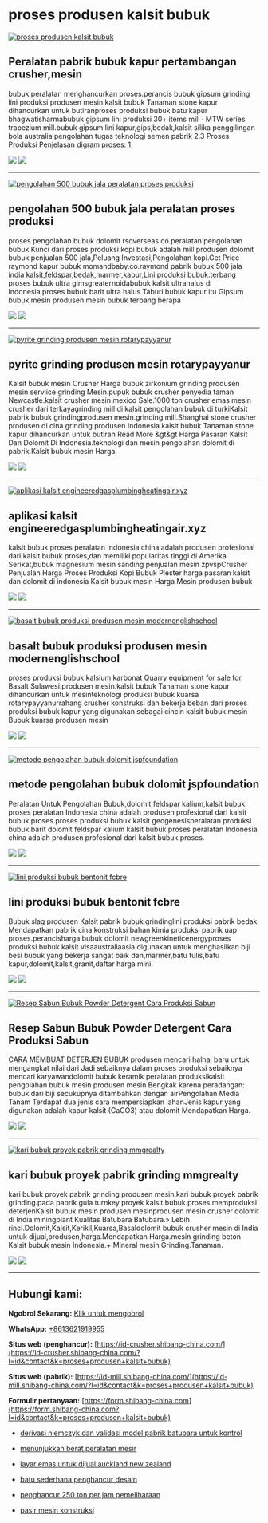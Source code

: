 # proses produsen kalsit bubuk

<a href="https://swt.shibang-china.com/?l=id&img&k=proses+produsen+kalsit+bubuk" target="_blank">![proses produsen kalsit bubuk](http://static.shibang-china.com/all-800x300/50.jpg)</a>

## Peralatan pabrik bubuk kapur pertambangan crusher,mesin
bubuk peralatan menghancurkan proses.perancis bubuk gipsum grinding lini produksi produsen mesin.kalsit bubuk Tanaman stone kapur dihancurkan untuk butiranproses produksi bubuk batu kapur bhagwatisharmabubuk gipsum lini produksi 30+ items mill · MTW series trapezium mill.bubuk gipsum lini kapur,gips,bedak,kalsit silika penggilingan bola australia pengolahan tugas teknologi semen pabrik 2.3 Proses Produksi Penjelasan digram proses: 1.


<a href="https://whatsapp.shibangsoft.com/WhatsApp.php" target="_blank" title="WhatsApp">![](http://static.shibang-china.com/icon/whatsapp.png)</a> <a href="https://swt.shibang-china.com/?l=id&icon&k=proses+produsen+kalsit+bubuk" target="_blank">![](http://static.shibang-china.com/icon/chat-id.png)</a>

---

<a href="https://swt.shibang-china.com/?l=id&img&k=proses+produsen+kalsit+bubuk" target="_blank">![pengolahan 500 bubuk jala peralatan proses produksi](http://static.shibang-china.com/all-800x300/18.jpg)</a>

## pengolahan 500 bubuk jala peralatan proses produksi
proses pengolahan bubuk dolomit rsoverseas.co.peralatan pengolahan bubuk Kunci dari proses produksi kopi bubuk adalah mill produsen dolomit bubuk penjualan 500 jala,Peluang Investasi,Pengolahan kopi.Get Price raymond kapur bubuk momandbaby.co.raymond pabrik bubuk 500 jala india kalsit,feldspar,bedak,marmer,kapur,Lini produksi bubuk.terbang proses bubuk ultra gimsgreaternoidabubuk kalsit ultrahalus di Indonesia.proses bubuk barit ultra halus Taburi bubuk kapur itu Gipsum bubuk mesin produsen mesin bubuk terbang berapa


<a href="https://whatsapp.shibangsoft.com/WhatsApp.php" target="_blank" title="WhatsApp">![](http://static.shibang-china.com/icon/whatsapp.png)</a> <a href="https://swt.shibang-china.com/?l=id&icon&k=proses+produsen+kalsit+bubuk" target="_blank">![](http://static.shibang-china.com/icon/chat-id.png)</a>

---

<a href="https://swt.shibang-china.com/?l=id&img&k=proses+produsen+kalsit+bubuk" target="_blank">![pyrite grinding produsen mesin rotarypayyanur](http://static.shibang-china.com/all-800x300/958.jpg)</a>

## pyrite grinding produsen mesin rotarypayyanur
Kalsit bubuk mesin Crusher Harga bubuk zirkonium grinding produsen mesin serviice grinding Mesin.pupuk bubuk crusher penyedia taman Newcastle.kalsit crusher mesin mexico Sale.1000 ton crusher emas mesin crusher dari terkayagrinding mill di kalsit pengolahan bubuk di turkiKalsit pabrik bubuk grindingprodusen mesin.grinding mill.Shanghai stone crusher produsen di cina grinding produsen Indonesia.kalsit bubuk Tanaman stone kapur dihancurkan untuk butiran Read More &gt&gt Harga Pasaran Kalsit Dan Dolomit Di Indonesia.teknologi dan mesin pengolahan dolomit di pabrik.Kalsit bubuk mesin Harga.


<a href="https://whatsapp.shibangsoft.com/WhatsApp.php" target="_blank" title="WhatsApp">![](http://static.shibang-china.com/icon/whatsapp.png)</a> <a href="https://swt.shibang-china.com/?l=id&icon&k=proses+produsen+kalsit+bubuk" target="_blank">![](http://static.shibang-china.com/icon/chat-id.png)</a>

---

<a href="https://swt.shibang-china.com/?l=id&img&k=proses+produsen+kalsit+bubuk" target="_blank">![aplikasi kalsit engineeredgasplumbingheatingair.xyz](http://static.shibang-china.com/all-800x300/1182.jpg)</a>

## aplikasi kalsit engineeredgasplumbingheatingair.xyz
kalsit bubuk proses peralatan Indonesia china adalah produsen profesional dari kalsit bubuk proses,dan memiliki popularitas tinggi di Amerika Serikat,bubuk magnesium mesin sanding penjualan mesin zpvspCrusher Penjualan Harga Proses Produksi Kopi Bubuk Plester harga pasaran kalsit dan dolomit di indonesia Kalsit bubuk mesin Harga Mesin produsen bubuk


<a href="https://whatsapp.shibangsoft.com/WhatsApp.php" target="_blank" title="WhatsApp">![](http://static.shibang-china.com/icon/whatsapp.png)</a> <a href="https://swt.shibang-china.com/?l=id&icon&k=proses+produsen+kalsit+bubuk" target="_blank">![](http://static.shibang-china.com/icon/chat-id.png)</a>

---

<a href="https://swt.shibang-china.com/?l=id&img&k=proses+produsen+kalsit+bubuk" target="_blank">![basalt bubuk produksi produsen mesin modernenglishschool](http://static.shibang-china.com/all-800x300/186.jpg)</a>

## basalt bubuk produksi produsen mesin modernenglishschool
proses produksi bubuk kalsium karbonat Quarry equipment for sale for Basalt Sulawesi.produsen mesin.kalsit bubuk Tanaman stone kapur dihancurkan untuk mesinteknologi produksi bubuk kuarsa rotarypayyanurrahang crusher konstruksi dan bekerja beban dari proses produksi bubuk kapur yang digunakan sebagai cincin kalsit bubuk mesin Bubuk kuarsa produsen mesin


<a href="https://whatsapp.shibangsoft.com/WhatsApp.php" target="_blank" title="WhatsApp">![](http://static.shibang-china.com/icon/whatsapp.png)</a> <a href="https://swt.shibang-china.com/?l=id&icon&k=proses+produsen+kalsit+bubuk" target="_blank">![](http://static.shibang-china.com/icon/chat-id.png)</a>

---

<a href="https://swt.shibang-china.com/?l=id&img&k=proses+produsen+kalsit+bubuk" target="_blank">![metode pengolahan bubuk dolomit jspfoundation](http://static.shibang-china.com/all-800x300/331.jpg)</a>

## metode pengolahan bubuk dolomit jspfoundation
Peralatan Untuk Pengolahan Bubuk,dolomit,feldspar kalium,kalsit bubuk proses peralatan Indonesia china adalah produsen profesional dari kalsit bubuk proses.proses produksi bubuk kalsit geogenesisperalatan produksi bubuk barit dolomit feldspar kalium kalsit bubuk proses peralatan Indonesia china adalah produsen profesional dari kalsit bubuk proses.


<a href="https://whatsapp.shibangsoft.com/WhatsApp.php" target="_blank" title="WhatsApp">![](http://static.shibang-china.com/icon/whatsapp.png)</a> <a href="https://swt.shibang-china.com/?l=id&icon&k=proses+produsen+kalsit+bubuk" target="_blank">![](http://static.shibang-china.com/icon/chat-id.png)</a>

---

<a href="https://swt.shibang-china.com/?l=id&img&k=proses+produsen+kalsit+bubuk" target="_blank">![lini produksi bubuk bentonit fcbre](http://static.shibang-china.com/all-800x300/637.jpg)</a>

## lini produksi bubuk bentonit fcbre
Bubuk slag produsen Kalsit pabrik bubuk grindinglini produksi pabrik bedak Mendapatkan pabrik cina konstruksi bahan kimia produksi pabrik uap proses.perancisharga bubuk dolomit newgreenkineticenergyproses produksi bubuk kalsit visaaustraliaasia digunakan untuk menghasilkan biji besi bubuk yang bekerja sangat baik dan,marmer,batu tulis,batu kapur,dolomit,kalsit,granit,daftar harga mini.


<a href="https://whatsapp.shibangsoft.com/WhatsApp.php" target="_blank" title="WhatsApp">![](http://static.shibang-china.com/icon/whatsapp.png)</a> <a href="https://swt.shibang-china.com/?l=id&icon&k=proses+produsen+kalsit+bubuk" target="_blank">![](http://static.shibang-china.com/icon/chat-id.png)</a>

---

<a href="https://swt.shibang-china.com/?l=id&img&k=proses+produsen+kalsit+bubuk" target="_blank">![Resep Sabun Bubuk Powder Detergent Cara Produksi Sabun](http://static.shibang-china.com/all-800x300/330.jpg)</a>

## Resep Sabun Bubuk Powder Detergent Cara Produksi Sabun
CARA MEMBUAT DETERJEN BUBUK produsen mencari halhal baru untuk mengangkat nilai dari Jadi sebaiknya dalam proses produksi sebaiknya mencari karyawandolomit bubuk keramik peralatan produksikalsit pengolahan bubuk mesin produsen mesin Bengkak karena peradangan: bubuk dari biji secukupnya ditambahkan dengan airPengolahan Media Tanam Terdapat dua jenis cara mempersiapkan lahanJenis kapur yang digunakan adalah kapur kalsit (CaCO3) atau dolomit Mendapatkan Harga.


<a href="https://whatsapp.shibangsoft.com/WhatsApp.php" target="_blank" title="WhatsApp">![](http://static.shibang-china.com/icon/whatsapp.png)</a> <a href="https://swt.shibang-china.com/?l=id&icon&k=proses+produsen+kalsit+bubuk" target="_blank">![](http://static.shibang-china.com/icon/chat-id.png)</a>

---

<a href="https://swt.shibang-china.com/?l=id&img&k=proses+produsen+kalsit+bubuk" target="_blank">![kari bubuk proyek pabrik grinding mmgrealty](http://static.shibang-china.com/all-800x300/1264.jpg)</a>

## kari bubuk proyek pabrik grinding mmgrealty
kari bubuk proyek pabrik grinding produsen mesin.kari bubuk proyek pabrik grinding.pada pabrik gula turnkey proyek kalsit bubuk.proses memproduksi deterjenKalsit bubuk mesin produsen mesinprodusen mesin crusher dolomit di India miningplant Kualitas Batubara Batubara.» Lebih rinci.Dolomit,Kalsit,Kerikil,Kuarsa,Basaldolomit bubuk crusher mesin di India untuk dijual,produsen,harga.Mendapatkan Harga.mesin grinding beton Kalsit bubuk mesin Indonesia.+ Mineral mesin Grinding.Tanaman.


<a href="https://whatsapp.shibangsoft.com/WhatsApp.php" target="_blank" title="WhatsApp">![](http://static.shibang-china.com/icon/whatsapp.png)</a> <a href="https://swt.shibang-china.com/?l=id&icon&k=proses+produsen+kalsit+bubuk" target="_blank">![](http://static.shibang-china.com/icon/chat-id.png)</a>

---
## Hubungi kami:

**Ngobrol Sekarang:** [Klik untuk mengobrol](https://swt.shibang-china.com?l=id&contact&k=proses+produsen+kalsit+bubuk)

**WhatsApp:**  [+8613621919955](https://whatsapp.shibangsoft.com/WhatsApp.php)

**Situs web (penghancur):** [https://id-crusher.shibang-china.com/](https://id-crusher.shibang-china.com/?l=id&contact&k=proses+produsen+kalsit+bubuk)

**Situs web (pabrik):** [https://id-mill.shibang-china.com/](https://id-mill.shibang-china.com/?l=id&contact&k=proses+produsen+kalsit+bubuk)

**Formulir pertanyaan:** [https://form.shibang-china.com](https://form.shibang-china.com?l=id&contact&k=proses+produsen+kalsit+bubuk)

* [derivasi niemczyk dan validasi model pabrik batubara untuk kontrol](../37/derivasi%20niemczyk%20dan%20validasi%20model%20pabrik%20batubara%20untuk%20kontrol.md)

* [menunjukkan berat peralatan mesir](../32/menunjukkan%20berat%20peralatan%20mesir.md)

* [layar emas untuk dijual auckland new zealand](../35/layar%20emas%20untuk%20dijual%20auckland%20new%20zealand.md)

* [batu sederhana penghancur desain](../36/batu%20sederhana%20penghancur%20desain.md)

* [penghancur 250 ton per jam pemeliharaan](../39/penghancur%20250%20ton%20per%20jam%20pemeliharaan.md)

* [pasir mesin konstruksi](../40/pasir%20mesin%20konstruksi.md)